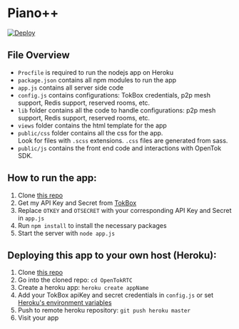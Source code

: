 # Piano++

[![Deploy](https://www.herokucdn.com/deploy/button.png)](https://heroku.com/deploy?template=https://github.com/opentok/OpenTokRTC)

## File Overview
* `Procfile` is required to run the nodejs app on Heroku
* `package.json` contains all npm modules to run the app
* `app.js` contains all server side code  
* `config.js` contains configurations: TokBox credentials, p2p mesh support, Redis support, reserved rooms, etc.  
* `lib` folder contains all the code to handle configurations: p2p mesh support, Redis support, reserved rooms, etc.   
* `views` folder contains the html template for the app
* `public/css` folder contains all the css for the app.    
  Look for files with `.scss` extensions. `.css` files are generated from sass.
* `public/js` contains the front end code and interactions with OpenTok SDK.  

## How to run the app:
1. Clone [this repo]( https://github.com/opentok/OpenTokRTC )  
2. Get my API Key and Secret from [TokBox]( http://TokBox.com )  
3. Replace `OTKEY` and `OTSECRET` with your corresponding API Key and Secret in `app.js`  
4. Run `npm install` to install the necessary packages  
5. Start the server with `node app.js`  

## Deploying this app to your own host (Heroku):
1. Clone [this repo]( https://github.com/opentok/OpenTokRTC )  
2. Go into the cloned repo: `cd OpenTokRTC`  
1. Create a heroku app: `heroku create appName`  
2. Add your TokBox apiKey and secret credentials in `config.js` or set [Heroku's environment variables](https://devcenter.heroku.com/articles/config-vars)   
2. Push to remote heroku repository: `git push heroku master`  
3. Visit your app  
